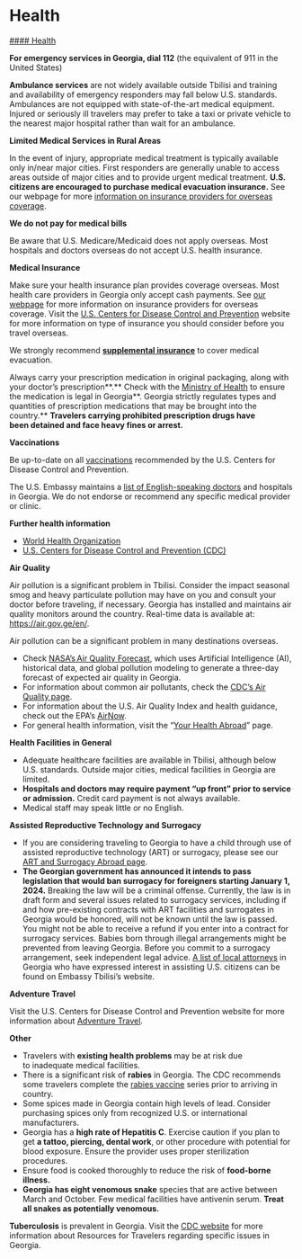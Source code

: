 # Health

[#### Health](javascript:void(0); "Health")

**For emergency services in Georgia, dial 112** (the equivalent of 911 in the United States)

**Ambulance services** are not widely available outside Tbilisi and training and availability of emergency responders may fall below U.S. standards. Ambulances are not equipped with state-of-the-art medical equipment. Injured or seriously ill travelers may prefer to take a taxi or private vehicle to the nearest major hospital rather than wait for an ambulance.

**Limited Medical Services in Rural Areas**

In the event of injury, appropriate medical treatment is typically available only in/near major cities. First responders are generally unable to access areas outside of major cities and to provide urgent medical treatment. **U.S. citizens are encouraged to purchase medical evacuation insurance.** See our webpage for more [information on insurance providers for overseas coverage](https://travel.state.gov/content/travel/en/international-travel/before-you-go/your-health-abroad/insurance-providers-overseas.html "Insurance Providers for Overseas Coverage").

**We do not pay for medical bills**

Be aware that U.S. Medicare/Medicaid does not apply overseas. Most hospitals and doctors overseas do not accept U.S. health insurance.

**Medical Insurance**

Make sure your health insurance plan provides coverage overseas. Most health care providers in Georgia only accept cash payments. See [our webpage](https://travel.state.gov/content/travel/en/international-travel/before-you-go/your-health-abroad/insurance-providers-overseas.html) for more information on insurance providers for overseas coverage. Visit the [U.S. Centers for Disease Control and Prevention](https://wwwnc.cdc.gov/travel/page/insurance) website for more information on type of insurance you should consider before you travel overseas.

We strongly recommend [**supplemental insurance**](https://travel.state.gov/content/travel/en/international-travel/before-you-go/your-health-abroad/insurance-providers-overseas.html) to cover medical evacuation.

Always carry your prescription medication in original packaging, along with your doctor’s prescription**.** Check with the [Ministry of Health](https://www.moh.gov.ge/en/) to ensure the medication is legal in Georgia**. Georgia strictly regulates types and quantities of prescription medications that may be brought into the country.** **Travelers carrying prohibited prescription drugs have been detained and face heavy fines or arrest.**

**Vaccinations**

Be up-to-date on all [vaccinations](https://travel.state.gov/content/travel/en/international-travel/International-Travel-Country-Information-Pages/Georgia.html#ExternalPopup) recommended by the U.S. Centers for Disease Control and Prevention.

The U.S. Embassy maintains a [list of English-speaking doctors](https://ge.usembassy.gov/medical-assistance/) and hospitals in Georgia. We do not endorse or recommend any specific medical provider or clinic.

**Further health information**

* [World Health Organization](https://travel.state.gov/content/travel/en/international-travel/International-Travel-Country-Information-Pages/Georgia.html#ExternalPopup)
* [U.S. Centers for Disease Control and Prevention (CDC)](https://travel.state.gov/content/travel/en/international-travel/International-Travel-Country-Information-Pages/Georgia.html#ExternalPopup)

**Air Quality**

Air pollution is a significant problem in Tbilisi. Consider the impact seasonal smog and heavy particulate pollution may have on you and consult your doctor before traveling, if necessary. Georgia has installed and maintains air quality monitors around the country. Real-time data is available at: <https://air.gov.ge/en/>.

Air pollution can be a significant problem in many destinations overseas.

* Check [NASA’s Air Quality Forecast](https://aeronet.gsfc.nasa.gov/new_web/aqforecast), which uses Artificial Intelligence (AI), historical data, and global pollution modeling to generate a three-day forecast of expected air quality in Georgia.
* For information about common air pollutants, check the [CDC’s Air Quality page](https://www.cdc.gov/air-quality/pollutants/).
* For information about the U.S. Air Quality Index and health guidance, check out the EPA’s [AirNow](https://www.airnow.gov/aqi/aqi-basics/).
* For general health information, visit the “[Your Health Abroad](https://travel.state.gov/content/travel/en/international-travel/before-you-go/your-health-abroad.html)” page.

**Health Facilities in General**

* Adequate healthcare facilities are available in Tbilisi, although below U.S. standards. Outside major cities, medical facilities in Georgia are limited.
* **Hospitals and doctors may require payment “up front” prior to service or admission.** Credit card payment is not always available.
* Medical staff may speak little or no English.

**Assisted Reproductive Technology and Surrogacy**

* If you are considering traveling to Georgia to have a child through use of assisted reproductive technology (ART) or surrogacy, please see our [ART and Surrogacy Abroad page](https://travel.state.gov/content/travel/en/legal/travel-legal-considerations/us-citizenship/Assisted-Reproductive-Technology-ART-Surrogacy-Abroad.html).
* **The Georgian government has announced it intends to pass legislation that would ban surrogacy for foreigners starting January 1, 2024.** Breaking the law will be a criminal offense. Currently, the law is in draft form and several issues related to surrogacy services, including if and how pre-existing contracts with ART facilities and surrogates in Georgia would be honored, will not be known until the law is passed. You might not be able to receive a refund if you enter into a contract for surrogacy services. Babies born through illegal arrangements might be prevented from leaving Georgia. Before you commit to a surrogacy arrangement, seek independent legal advice. [A list of local attorneys](https://ge.usembassy.gov/legal-assistance/) in Georgia who have expressed interest in assisting U.S. citizens can be found on Embassy Tbilisi’s website.

**Adventure Travel**

Visit the U.S. Centers for Disease Control and Prevention website for more information about [Adventure Travel](https://wwwnc.cdc.gov/travel/page/adventure).

**Other**

* Travelers with **existing health problems** may be at risk due to inadequate medical facilities.
* There is a significant risk of **rabies** in Georgia. The CDC recommends some travelers complete the [rabies vaccine](https://wwwnc.cdc.gov/travel/destinations/traveler/none/georgia?s_cid=ncezid-dgmq-travel-single-001) series prior to arriving in country.
* Some spices made in Georgia contain high levels of lead. Consider purchasing spices only from recognized U.S. or international manufacturers.
* Georgia has a **high rate of Hepatitis C**. Exercise caution if you plan to get **a tattoo, piercing, dental work**, or other procedure with potential for blood exposure. Ensure the provider uses proper sterilization procedures.
* Ensure food is cooked thoroughly to reduce the risk of **food-borne illness.**
* **Georgia has eight venomous snake** species that are active between March and October. Few medical facilities have antivenin serum. **Treat all snakes as potentially venomous.**

**Tuberculosis** is prevalent in Georgia. Visit the [CDC website](https://wwwnc.cdc.gov/travel/page/resources-for-travelers) for more information about Resources for Travelers regarding specific issues in Georgia.